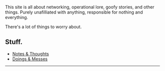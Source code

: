
This site is all about networking, operational lore, goofy stories, and other things. 
Purely unafilliated with anything, responsible for nothing and everything.

There's a lot of things to worry about.

## Stuff.

- [Notes & Thoughts](/notes/)
- [Doings & Messes](/projects/)

---

